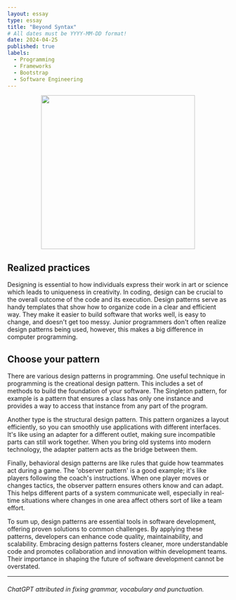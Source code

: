 ```yaml
---
layout: essay
type: essay
title: "Beyond Syntax"
# All dates must be YYYY-MM-DD format!
date: 2024-04-25
published: true
labels:
  - Programming
  - Frameworks
  - Bootstrap
  - Software Engineering
---
```

<p align="center">
<img width="350px" class="img-fluid" src="../img/patterns.jpg">
</p>


## Realized practices

Designing is essential to how individuals express their work in art or science which leads to uniqueness in creativity. In coding, design can be crucial to the overall outcome of the code and its execution. Design patterns serve as handy templates that show how to organize code in a clear and efficient way. They make it easier to build software that works well, is easy to change, and doesn't get too messy. Junior programmers don't often realize design patterns being used, however, this makes a big difference in computer programming.

## Choose your pattern

There are various design patterns in programming. One useful technique in programming is the creational design pattern. This includes a set of methods to build the foundation of your software. The Singleton pattern, for example is a pattern that ensures a class has only one instance and provides a way to access that instance from any part of the program.

Another type is the structural design pattern. This pattern organizes a layout efficiently, so you can smoothly use applications with different interfaces. It's like using an adapter for a different outlet, making sure incompatible parts can still work together. When you bring old systems into modern technology, the adapter pattern acts as the bridge between them.

Finally, behavioral design patterns are like rules that guide how teammates act during a game. The 'observer pattern' is a good example; it's like players following the coach's instructions. When one player moves or changes tactics, the observer pattern ensures others know and can adapt. This helps different parts of a system communicate well, especially in real-time situations where changes in one area affect others sort of like a team effort.

To sum up, design patterns are essential tools in software development, offering proven solutions to common challenges. By applying these patterns, developers can enhance code quality, maintainability, and scalability. Embracing design patterns fosters cleaner, more understandable code and promotes collaboration and innovation within development teams. Their importance in shaping the future of software development cannot be overstated.

<hr>

###### ChatGPT attributed in fixing grammar, vocabulary and punctuation.



